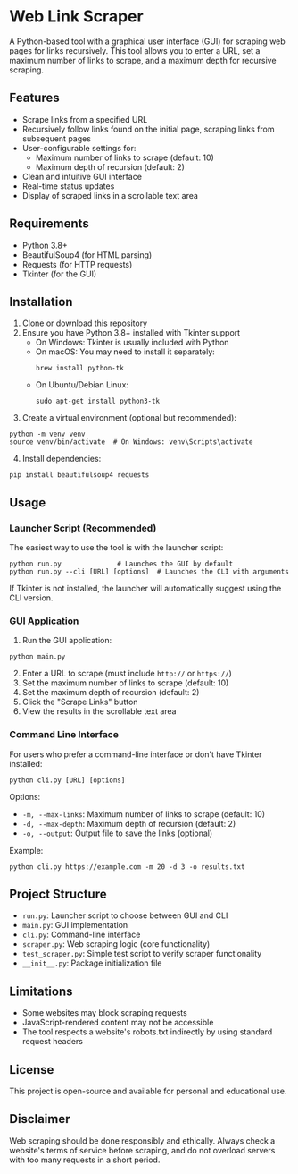# Web Link Scraper

A Python-based tool with a graphical user interface (GUI) for scraping web pages for links recursively. This tool allows you to enter a URL, set a maximum number of links to scrape, and a maximum depth for recursive scraping.

## Features

- Scrape links from a specified URL
- Recursively follow links found on the initial page, scraping links from subsequent pages
- User-configurable settings for:
  - Maximum number of links to scrape (default: 10)
  - Maximum depth of recursion (default: 2)
- Clean and intuitive GUI interface
- Real-time status updates
- Display of scraped links in a scrollable text area

## Requirements

- Python 3.8+
- BeautifulSoup4 (for HTML parsing)
- Requests (for HTTP requests)
- Tkinter (for the GUI)

## Installation

1. Clone or download this repository
2. Ensure you have Python 3.8+ installed with Tkinter support
   - On Windows: Tkinter is usually included with Python
   - On macOS: You may need to install it separately:
     ```
     brew install python-tk
     ```
   - On Ubuntu/Debian Linux:
     ```
     sudo apt-get install python3-tk
     ```
3. Create a virtual environment (optional but recommended):
```
python -m venv venv
source venv/bin/activate  # On Windows: venv\Scripts\activate
```
4. Install dependencies:
```
pip install beautifulsoup4 requests
```

## Usage

### Launcher Script (Recommended)

The easiest way to use the tool is with the launcher script:

```
python run.py              # Launches the GUI by default
python run.py --cli [URL] [options]  # Launches the CLI with arguments
```

If Tkinter is not installed, the launcher will automatically suggest using the CLI version.

### GUI Application

1. Run the GUI application:
```
python main.py
```
2. Enter a URL to scrape (must include `http://` or `https://`)
3. Set the maximum number of links to scrape (default: 10)
4. Set the maximum depth of recursion (default: 2)
5. Click the "Scrape Links" button
6. View the results in the scrollable text area

### Command Line Interface

For users who prefer a command-line interface or don't have Tkinter installed:

```
python cli.py [URL] [options]
```

Options:
- `-m, --max-links`: Maximum number of links to scrape (default: 10)
- `-d, --max-depth`: Maximum depth of recursion (default: 2)
- `-o, --output`: Output file to save the links (optional)

Example:
```
python cli.py https://example.com -m 20 -d 3 -o results.txt
```

## Project Structure

- `run.py`: Launcher script to choose between GUI and CLI
- `main.py`: GUI implementation 
- `cli.py`: Command-line interface
- `scraper.py`: Web scraping logic (core functionality)
- `test_scraper.py`: Simple test script to verify scraper functionality
- `__init__.py`: Package initialization file

## Limitations

- Some websites may block scraping requests
- JavaScript-rendered content may not be accessible
- The tool respects a website's robots.txt indirectly by using standard request headers

## License

This project is open-source and available for personal and educational use.

## Disclaimer

Web scraping should be done responsibly and ethically. Always check a website's terms of service before scraping, and do not overload servers with too many requests in a short period.
